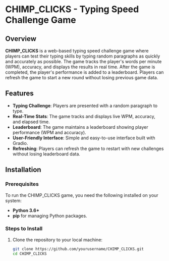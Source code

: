 # CHIMP_CLICKS - Typing Speed Challenge Game

## Overview
**CHIMP_CLICKS** is a web-based typing speed challenge game where players can test their typing skills by typing random paragraphs as quickly and accurately as possible. The game tracks the player's words per minute (WPM), accuracy, and displays the results in real time. After the game is completed, the player's performance is added to a leaderboard. Players can refresh the game to start a new round without losing previous game data.

## Features
- **Typing Challenge**: Players are presented with a random paragraph to type.
- **Real-Time Stats**: The game tracks and displays live WPM, accuracy, and elapsed time.
- **Leaderboard**: The game maintains a leaderboard showing player performance (WPM and accuracy).
- **User-Friendly Interface**: Simple and easy-to-use interface built with Gradio.
- **Refreshing**: Players can refresh the game to restart with new challenges without losing leaderboard data.

## Installation

### Prerequisites
To run the CHIMP_CLICKS game, you need the following installed on your system:
- **Python 3.6+**
- **pip** for managing Python packages.

### Steps to Install

1. Clone the repository to your local machine:
   ```bash
   git clone https://github.com/yourusername/CHIMP_CLICKS.git
   cd CHIMP_CLICKS
